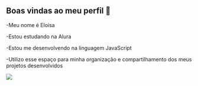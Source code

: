 ## Boas vindas ao meu perfil 👋

-Meu nome é Eloisa 

-Estou estudando na Alura

-Estou me desenvolvendo na linguagem JavaScript

-Utilizo esse espaço para minha organização e compartilhamento dos meus projetos desenvolvidos

![](https://media.tenor.com/_u2rTn4e9_8AAAAi/nobara-watermelon.gif)
